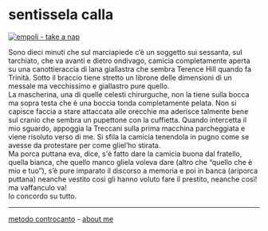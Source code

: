 # sentissela calla

[![](https://live.staticflickr.com/65535/51791908127_3a4a2edf21_c.jpg "empoli - take a nap")](https://flic.kr/s/aHBqjzwAJ2)  

Sono dieci minuti che sul marciapiede c’è un soggetto sui sessanta, sul tarchiato, che va avanti e dietro ondivago, camicia completamente aperta su una canottieraccia di lana giallastra che sembra Terence Hill quando fa Trinità. Sotto il braccio tiene stretto un librone delle dimensioni di un messale ma vecchissimo e giallastro pure quello.  
La mascherina, una di quelle celesti chirurguche, non la tiene sulla bocca ma sopra testa che è una boccia tonda completamente pelata. Non si capisce faccia a stare attaccata alle orecchie ma aderisce talmente bene sul cranio che sembra un pupettone con la cuffietta. 
Quando intercetta il mio sguardo, appoggia la Treccani sulla prima macchina parcheggiata e viene risoluto verso di me. Si sfila la camicia tenendola in pugno come se avesse da protestare per come gliel’ho stirata.  
Ma porca puttana eva, dice, s'è fatto dare la camicia buona dal fratello, quella bianca, che quello manco gliela voleva dare (altro che “quello che è mio e tuo”), s’è pure imparato il discorso a memoria e poi in banca (ariporca puttana) neanche vestito così gli hanno voluto fare il prestito, neanche così! ma vaffanculo va!  
Io concordo su tutto.  

---   
[metodo controcanto](https://cacioman.github.io/controcanto000.html) - [about me](https://about.me/cacioman)  
